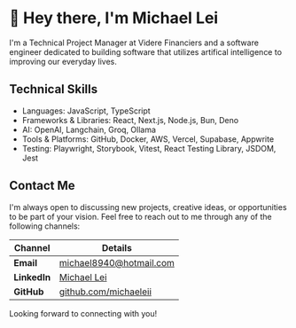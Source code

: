 # 👋 Hey there, I'm Michael Lei

I'm a Technical Project Manager at Videre Financiers and a software engineer dedicated to building software that utilizes artifical intelligence to improving our everyday lives.

##  Technical Skills
- Languages: JavaScript, TypeScript
- Frameworks & Libraries: React, Next.js, Node.js, Bun, Deno
- AI: OpenAI, Langchain, Groq, Ollama
- Tools & Platforms: GitHub, Docker, AWS, Vercel, Supabase, Appwrite
- Testing: Playwright, Storybook, Vitest, React Testing Library, JSDOM, Jest

## Contact Me

I'm always open to discussing new projects, creative ideas, or opportunities to be part of your vision. Feel free to reach out to me through any of the following channels:

| Channel     | Details                                                                 |
|-------------|-------------------------------------------------------------------------|
| **Email**   | [michael8940@hotmail.com](mailto:michael8940@hotmail.com)               |
| **LinkedIn**| [Michael Lei](https://www.linkedin.com/in/michaelleii/)                  |
| **GitHub**  | [github.com/michaeleii](https://github.com/michaeleii)                  |

Looking forward to connecting with you!

<!--
**michaeleii/michaeleii** is a ✨ _special_ ✨ repository because its `README.md` (this file) appears on your GitHub profile.

Here are some ideas to get you started:

- 🔭 I’m currently working on ...
- 🌱 I’m currently learning ...
- 👯 I’m looking to collaborate on ...
- 🤔 I’m looking for help with ...
- 💬 Ask me about ...
- 📫 How to reach me: ...
- 😄 Pronouns: ...
- ⚡ Fun fact: ...
-->
